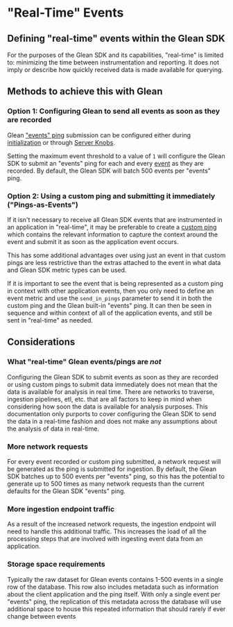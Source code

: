 # "Real-Time" Events

## Defining "real-time" events within the Glean SDK

For the purposes of the Glean SDK and its capabilities, "real-time" is limited to: minimizing the time between instrumentation and reporting.
It does not imply or describe how quickly received data is made available for querying.

## Methods to achieve this with Glean

### Option 1: Configuring Glean to send all events as soon as they are recorded

Glean ["events" ping](../../pings/events.md) submission can be configured either during [initialization](../../../reference/general/initializing.md) or through [Server Knobs](../../../user/server-knobs/other/max-events.md).

Setting the maximum event threshold to a value of `1` will configure the Glean SDK to submit an "events" ping for each and every [event](../../../reference/metrics/event.md) as they
are recorded. By default, the Glean SDK will batch 500 events per "events" ping.

### Option 2: Using a custom ping and submitting it immediately ("Pings-as-Events")

If it isn't necessary to receive all Glean SDK events that are instrumented in an application in "real-time", it may be preferable to create a
[custom ping](../../pings/custom.md) which contains the relevant information to capture the context around the event and submit it as soon as
the application event occurs.

This has some additional advantages over using just an event in that custom pings are less restrictive than the extras attached to the event
in what data and Glean SDK metric types can be used.

If it is important to see the event that is being represented as a custom ping in context with other application events, then you only need to
define an event metric and use the `send_in_pings` parameter to send it in both the custom ping and the Glean built-in "events" ping. It can
then be seen in sequence and within context of all of the application events, and still be sent in "real-time" as needed.

## Considerations

### What "real-time" Glean events/pings are _not_

Configuring the Glean SDK to submit events as soon as they are recorded or using custom pings to submit data immediately does not mean that the
data is available for analysis in real time. There are networks to traverse, ingestion pipelines, etl, etc. that are all factors to keep in
mind when considering how soon the data is available for analysis purposes. This documentation only purports to cover configuring the Glean SDK
to send the data in a real-time fashion and does not make any assumptions about the analysis of data in real-time.

### More network requests

For every event recorded or custom ping submitted, a network request will be generated as the ping is submitted for ingestion. By default, the
Glean SDK batches up to 500 events per "events" ping, so this has the potential to generate up to 500 times as many network requests than the
current defaults for the Glean SDK "events" ping.

### More ingestion endpoint traffic

As a result of the increased network requests, the ingestion endpoint will need to handle this additional traffic. This increases the load
of all the processing steps that are involved with ingesting event data from an application.

### Storage space requirements

Typically the raw dataset for Glean events contains 1-500 events in a single row of the database. This row also includes metadata such as
information about the client application and the ping itself. With only a single event per "events" ping, the replication of this metadata
across the database will use additional space to house this repeated information that should rarely if ever change between events
